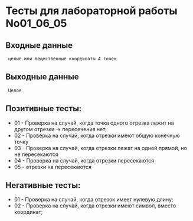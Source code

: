 
# Тесты для лабораторной работы No01_06_05
## Входные данные
     целые или вещественные координаты 4 точек
## Выходные данные
     Целое
## Позитивные тесты:
- 01 - Проверка на случай, когда точка одного отрезка лежит на другом отрезки -> пересечения нет;
- 02 - Проверка на случай, когда отрезки имеют общую конечную точку
- 03 - Проверка на случай, когда отрезки лежат на одной прямой, но не пересекаются
- 04 - Проверка на случай, когда отрезки пересекаются
- 05 - отрезки на пересекаются 
## Негативные тесты:
- 01 - Проверка на случай, когда отрезок имеет нулевую длину;
- 02 - Проверка на случай, когда отрезки имеют символ, вместо координат;
